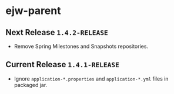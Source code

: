 # ejw-parent

## Next Release `1.4.2-RELEASE`

- Remove Spring Milestones and Snapshots repositories.

## Current Release `1.4.1-RELEASE`
                   
- Ignore `application-*.properties` and `application-*.yml` files in packaged jar.
